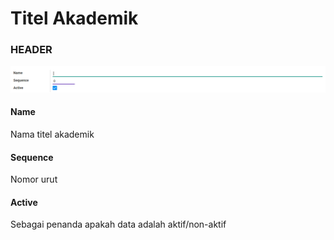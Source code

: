 # Titel Akademik

### <a name="bagian-header">HEADER</a>

![](../../../img/titel-akademik/form.png)

#### <a name="field-name">Name</a>

Nama titel akademik

#### <a name="field-sequence-id">Sequence</a>

Nomor urut

#### <a name="field-active">Active</a>

Sebagai penanda apakah data adalah aktif/non-aktif
